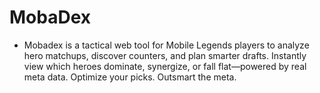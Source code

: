 # MobaDex
- Mobadex is a tactical web tool for Mobile Legends players to analyze hero matchups, discover counters, and plan smarter drafts. Instantly view which heroes dominate, synergize, or fall flat—powered by real meta data. Optimize your picks. Outsmart the meta.
